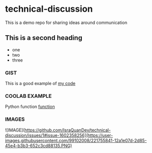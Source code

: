 # technical-discussion
This is a demo repo for sharing ideas around communication

## This is a second heading

* one
* two
* three

### GIST 
This is a good example of [my code](https://gist.github.com/IsraQuanDev/f15662649c54f31ba6f93c26689aad1b) 

### COOLAB EXAMPLE
Python function [function](technical_docs.ipynb)

### IMAGES
![IMAGE](https://github.com/IsraQuanDev/technical-discussion/issues/1#issue-1602358256](https://user-images.githubusercontent.com/99102008/221755841-12a1e07d-2d85-45e4-b3b3-652c3cd88135.PNG) 
